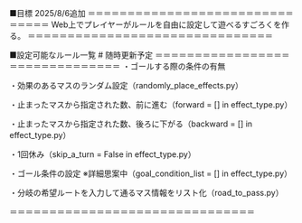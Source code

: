 ■目標 2025/8/6追加
＝＝＝＝＝＝＝＝＝＝＝＝＝＝＝＝＝＝＝＝＝＝＝＝＝＝＝＝＝＝＝
Web上でプレイヤーがルールを自由に設定して遊べるすごろくを作る。
＝＝＝＝＝＝＝＝＝＝＝＝＝＝＝＝＝＝＝＝＝＝＝＝＝＝＝＝＝＝＝

■設定可能なルール一覧 # 随時更新予定
＝＝＝＝＝＝＝＝＝＝＝＝＝＝＝＝＝＝＝＝＝＝＝＝＝＝＝＝＝＝＝
・ゴールする際の条件の有無

・効果のあるマスのランダム設定（randomly_place_effects.py）

・止まったマスから指定された数、前に進む（forward = [] in effect_type.py）

・止まったマスから指定された数、後ろに下がる（backward = []  in effect_type.py）

・1回休み（skip_a_turn = False in effect_type.py）

・ゴール条件の設定 ※詳細思案中（goal_condition_list = [] in effect_type.py）

・分岐の希望ルートを入力して通るマス情報をリスト化（road_to_pass.py）

＝＝＝＝＝＝＝＝＝＝＝＝＝＝＝＝＝＝＝＝＝＝＝＝＝＝＝＝＝＝＝

